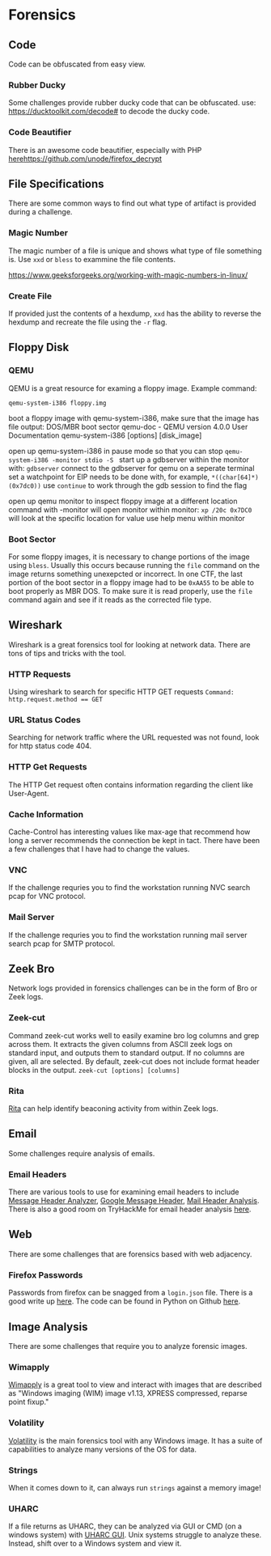 # Forensics

## Code
Code can be obfuscated from easy view. 

### Rubber Ducky
Some challenges provide rubber ducky code that can be obfuscated. use: https://ducktoolkit.com/decode# to decode the ducky code. 

### Code Beautifier
There is an awesome code beautifier, especially with PHP [here](https://codebeautify.org/php-beautifier#google_vignette)https://github.com/unode/firefox_decrypt
	
## File Specifications
There are some common ways to find out what type of artifact is provided during a challenge. 

### Magic Number
The magic number of a file is unique and shows what type of file something is. Use ```xxd``` or ```bless``` to exammine the file contents. 

https://www.geeksforgeeks.org/working-with-magic-numbers-in-linux/

### Create File
If provided just the contents of a hexdump, ```xxd``` has the ability to reverse the hexdump and recreate the file using the ```-r``` flag. 

## Floppy Disk
### QEMU
QEMU is a great resource for examing a floppy image. Example command: 
```
qemu-system-i386 floppy.img
```

boot a floppy image with qemu-system-i386, make sure that the image has file output: DOS/MBR boot sector
    qemu-doc - QEMU version 4.0.0 User Documentation
    qemu-system-i386 [options] [disk_image]
    

open up qemu-system-i386 in pause mode so that you can stop
    ```qemu-system-i386 -monitor stdio -S ```
    start up a gdbserver within the monitor with: ```gdbserver```
    connect to the gdbserver for qemu on a seperate terminal 
    set a watchpoint for EIP 
        needs to be done with, for example, ```*((char[64]*)(0x7dc0))```
    use ```continue``` to work through the gdb session to find the flag 

open up qemu monitor to inspect floppy image at a different location 
    command with -monitor will open monitor 
    within monitor: 
        ```xp /20c 0x7DC0``` will look at the specific location for value 
        use help menu within monitor

### Boot Sector
For some floppy images, it is necessary to change portions of the image using ```bless```. Usually this occurs because running the ```file``` command on the image returns something unexepcted or incorrect. In one CTF, the last portion of the boot sector in a floppy image had to be ```0xAA55``` to be able to boot properly as MBR DOS. To make sure it is read properly, use the ```file``` command again and see if it reads as the corrected file type. 

## Wireshark
Wireshark is a great forensics tool for looking at network data. There are tons of tips and tricks with the tool. 

### HTTP Requests
Using wireshark to search for specific HTTP GET requests 
```Command: http.request.method == GET```

### URL Status Codes
Searching for network traffic where the URL requested was not found, look for http status code 404. 

### HTTP Get Requests
The HTTP Get request often contains information regarding the client like User-Agent. 

### Cache Information
Cache-Control has interesting values like max-age that recommend how long a server recommends the connection be kept in tact. There have been a few challenges that I have had to change the values. 

### VNC
If the challenge requries you to find the workstation running NVC search pcap for VNC protocol. 

### Mail Server
If the challenge requries you to find the workstation running mail server search pcap for SMTP protocol. 

## Zeek Bro
Network logs provided in forensics challenges can be in the form of Bro or Zeek logs. 

### Zeek-cut
Command zeek-cut works well to easily examine bro log columns and grep across them. It extracts the given columns from ASCII zeek logs on standard input, and outputs them to standard output. If no columns are given, all are selected. By default, zeek-cut does not include format header blocks in the output. 
```zeek-cut [options] [columns]```

### Rita
[Rita](https://github.com/activecm/rita/tree/master) can help identify beaconing activity from within Zeek logs. 

## Email
Some challenges require analysis of emails. 

### Email Headers
There are various tools to use for examining email headers to include [Message Header Analyzer](https://mha.azurewebsites.net/), [Google Message Header](https://toolbox.googleapps.com/apps/messageheader/analyzeheader), [Mail Header Analysis](https://mailheader.org/). There is also a good room on TryHackMe for email header analysis [here](https://tryhackme.com/room/phishingemails3tryoe). 

## Web
There are some challenges that are forensics based with web adjacency. 

### Firefox Passwords
Passwords from firefox can be snagged from a ```login.json``` file. There is a good write up [here](https://medium.com/geekculture/how-to-hack-firefox-passwords-with-python-a394abf18016). The code can be found in Python on Github [here](https://github.com/unode/firefox_decrypt). 

## Image Analysis
There are some challenges that require you to analyze forensic images. 

### Wimapply
[Wimapply](https://wimlib.net/man1/wimapply.html) is a great tool to view and interact with images that are described as "Windows imaging (WIM) image v1.13, XPRESS compressed, reparse point fixup."

### Volatility
[Volatility](https://github.com/volatilityfoundation/volatility) is the main forensics tool with any Windows image. It has a suite of capabilities to analyze many versions of the OS for data. 

### Strings
When it comes down to it, can always run ```strings``` against a memory image! 

### UHARC
If a file returns as UHARC, they can be analyzed via GUI or CMD (on a windows system) with [UHARC GUI](https://www.softpedia.com/get/Compression-tools/UHARC-GUI.shtml). Unix systems struggle to analyze these. Instead, shift over to a Windows system and view it. 